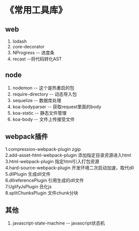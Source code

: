 # 《常用工具库》
## web
1. lodash    
2. core-decorator   
3. NProgress -- 进度条   
4. recast --将代码转化AST 
## node
1. nodemon -- 这个是热重启的包
2. require-directory -- 动态导入包
3. sequelize -- 数据库处理
4. koa-bodyparser -- 获取request里面的body
5. koa-static -- 静态文件管理
5. koa-body -- 文件上传接受文件
## webpack插件
1.compression-webpack-plugin zgip  
2.add-asset-html-webpack-plugin 添加指定目录资源进入html  
3.html-webpack-plugin  指定html引入打包资源  
4.hard-source-webpack-plugin 开发环境二次启动加速，取代dll  
5.dllPlugin 生成dll文件    
6.dllreferencePlugin 引用生成的dll文件   
7.UglifyJsPlugin 丑化js  
8.splitChunksPlugin 文件chunk分块  
## 其他
1. javascript-state-machine -- javascript状态机
